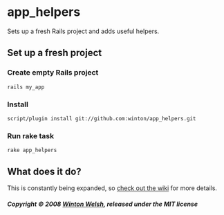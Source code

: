 app_helpers
===========

Sets up a fresh Rails project and adds useful helpers. 


Set up a fresh project
----------------------

### Create empty Rails project

	rails my_app

### Install

	script/plugin install git://github.com:winton/app_helpers.git

### Run rake task

	rake app_helpers


What does it do?
----------------

This is constantly being expanded, so [check out the wiki](http://github.com/winton/app_helpers/wikis) for more details.


##### Copyright &copy; 2008 [Winton Welsh](mailto:mail@wintoni.us), released under the MIT license
